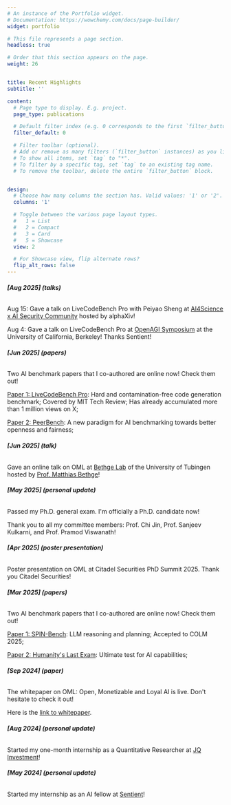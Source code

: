 ```yaml
---
# An instance of the Portfolio widget.
# Documentation: https://wowchemy.com/docs/page-builder/
widget: portfolio

# This file represents a page section.
headless: true

# Order that this section appears on the page.
weight: 26


title: Recent Highlights
subtitle: ''

content:
  # Page type to display. E.g. project.
  page_type: publications

  # Default filter index (e.g. 0 corresponds to the first `filter_button` instance below).
  filter_default: 0

  # Filter toolbar (optional).
  # Add or remove as many filters (`filter_button` instances) as you like.
  # To show all items, set `tag` to "*".
  # To filter by a specific tag, set `tag` to an existing tag name.
  # To remove the toolbar, delete the entire `filter_button` block.


design:
  # Choose how many columns the section has. Valid values: '1' or '2'.
  columns: '1'

  # Toggle between the various page layout types.
  #   1 = List
  #   2 = Compact
  #   3 = Card
  #   5 = Showcase
  view: 2

  # For Showcase view, flip alternate rows?
  flip_alt_rows: false
---
```

###### **[Aug 2025] (talks)**

Aug 15: Gave a talk on LiveCodeBench Pro with Peiyao Sheng at [AI4Science x AI Security Community](https://lu.ma/v45b9ltc?tk=4HvaMr) hosted by alphaXiv!

Aug 4: Gave a talk on LiveCodeBench Pro at [OpenAGI Symposium](https://openagi.xyz/symposium) at the University of California, Berkeley! Thanks Sentient!

###### **[Jun 2025] (papers)**

Two AI benchmark papers that I co-authored are online now! Check them out!

[Paper 1: LiveCodeBench Pro](https://arxiv.org/pdf/2506.11928): Hard and contamination-free code generation benchmark; Covered by MIT Tech Review; Has already accumulated more than 1 million views on X;

[Paper 2: PeerBench](https://digitalcommons.odu.edu/cgi/viewcontent.cgi?article=1384&context=computerscience_fac_pubs): A new paradigm for AI benchmarking towards better openness and fairness;

###### **[Jun 2025] (talk)**

Gave an online talk on OML at [Bethge Lab](https://bethgelab.org/) of the University of Tubingen hosted by [Prof. Matthias Bethge](https://scholar.google.com/citations?user=0z0fNxUAAAAJ&hl=en)!

###### **[May 2025] (personal update)**

Passed my Ph.D. general exam. I'm officially a Ph.D. candidate now!

Thank you to all my committee members: Prof. Chi Jin, Prof. Sanjeev Kulkarni, and Prof. Pramod Viswanath!

###### **[Apr 2025] (poster presentation)**

Poster presentation on OML at Citadel Securities PhD Summit 2025. Thank you Citadel Securities!

###### **[Mar 2025] (papers)**

Two AI benchmark papers that I co-authored are online now! Check them out!

[Paper 1: SPIN-Bench](https://arxiv.org/pdf/2503.12349): LLM reasoning and planning; Accepted to COLM 2025;

[Paper 2: Humanity's Last Exam](https://arxiv.org/pdf/2501.14249): Ultimate test for AI capabilities;

###### **[Sep 2024] (paper)**

The whitepaper on OML: Open, Monetizable and Loyal AI is live. Don't hesitate to check it out! 

Here is the [link to whitepaper](https://arxiv.org/pdf/2411.03887).

###### **[Aug 2024] (personal update)**

Started my one-month internship as a Quantitative Researcher at [JQ Investment](https://www.linkedin.com/company/jq-investments)!

###### **[May 2024] (personal update)**

Started my internship as an AI fellow at [Sentient](https://twitter.com/sentient_agi)!
